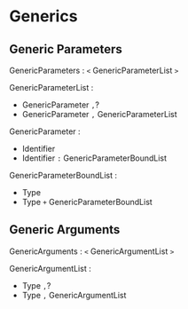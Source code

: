 # Generics

## Generic Parameters

GenericParameters : `<` GenericParameterList `>`

GenericParameterList :
  - GenericParameter `,`?
  - GenericParameter `,` GenericParameterList

GenericParameter :
  - Identifier
  - Identifier `:` GenericParameterBoundList

GenericParameterBoundList :
  - Type
  - Type `+` GenericParameterBoundList

## Generic Arguments

GenericArguments : `<` GenericArgumentList `>`

GenericArgumentList :
  - Type `,`?
  - Type `,` GenericArgumentList
